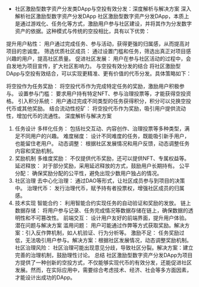 - 社区激励型数字资产分发类DApp与空投有效分发：深度解析与解决方案
深入解析社区激励型数字资产分发DApp
社区激励型数字资产分发DApp，本质上是通过游戏化、任务化等方式，激励用户参与社区建设，并将其作为分发数字资产的依据。这种模式与传统的空投相比，具有以下优势：

提升用户粘性： 用户通过完成任务、参与活动，获得更强的归属感，从而提高对项目的忠诚度。
筛选优质社区成员： 通过设置门槛和任务，筛选出真正对项目感兴趣的用户，提高社区质量。
促进社区发展： 用户在参与社区活动的过程中，会自发地为项目宣传，扩大社区影响力。
与空投有效分发的结合
将社区激励型DApp与空投有效结合，可以实现更精准、更有价值的代币分发。具体策略如下：

将空投作为任务奖励： 将空投代币作为完成特定任务的奖励，激励用户积极参与。
设置参与门槛： 要求用户持有特定NFT、参与治理投票等，才能获得空投资格。
引入积分系统： 用户通过完成不同类型的任务获得积分，积分可以兑换空投代币或其他奖励。
结合流动性挖矿： 将空投代币作为奖励，吸引用户提供流动性，增加代币的流通性。
深度解析与解决方案
1. 任务设计
多样化任务： 包括社交互动、内容创作、治理投票等多种类型，满足不同用户的兴趣。
难度梯度： 设计不同难度的任务，既能吸引新手用户，也能留住老用户。
动态调整： 根据社区发展情况和用户反馈，动态调整任务内容和奖励机制。
2. 奖励机制
多维度奖励： 不仅提供代币奖励，还可以提供NFT、专属权益等。
延迟释放： 对于部分奖励，采用延迟释放的方式，鼓励用户长期持有。
公平分配： 确保奖励分配的公平性，避免出现少数用户独占的情况。
3. 社区治理
去中心化治理： 通过DAO等形式，让社区成员参与到项目的决策中。
治理代币： 发行治理代币，赋予持有者投票权，增强社区成员的归属感。
4. 技术实现
智能合约： 利用智能合约实现任务的自动验证和奖励的发放。
链上数据存储： 将用户参与记录、任务完成情况等数据存储在链上，确保数据的透明性和不可篡改性。
前端交互： 设计用户友好的前端界面，提升用户体验。
潜在问题与解决方案
滥用问题： 用户可能通过作弊等方式获取奖励。解决方案：引入反作弊机制，如人机验证、行为分析等。
激励不足： 任务奖励过低，无法吸引用户参与。解决方案：根据社区发展情况，动态调整奖励机制。
社区治理风险： 社区治理可能出现意见分歧，导致社区分裂。解决方案：建立完善的治理机制，鼓励理性讨论。
总结
社区激励型数字资产分发DApp为项目方提供了一种创新的空投方式，不仅能够实现代币的有效分发，还能促进社区发展。然而，在实际应用中，需要综合考虑技术、经济、社会等多方面因素，才能设计出成功的DApp。
